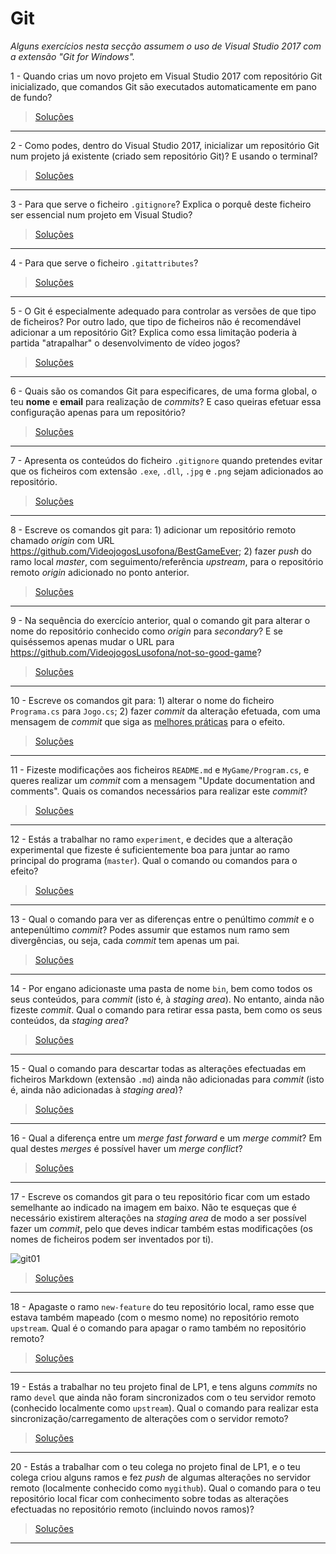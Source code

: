 # Git

*Alguns exercícios nesta secção assumem o uso de Visual Studio 2017 com a
extensão "Git for Windows".*

1 - Quando crias um novo projeto em Visual Studio 2017 com repositório Git
inicializado, que comandos Git são executados automaticamente em pano de fundo?

> [Soluções](../solucoes/01_git/01.md)

---

2 - Como podes, dentro do Visual Studio 2017, inicializar um repositório Git
num projeto já existente (criado sem repositório Git)? E usando o terminal?

> [Soluções](../solucoes/01_git/02.md)

---

3 - Para que serve o ficheiro `.gitignore`? Explica o porquê deste ficheiro
ser essencial num projeto em Visual Studio?

> [Soluções](../solucoes/01_git/03.md)

---

4 - Para que serve o ficheiro `.gitattributes`?

> [Soluções](../solucoes/01_git/04.md)

---

5 - O Git é especialmente adequado para controlar as versões de que tipo de
ficheiros? Por outro lado, que tipo de ficheiros não é recomendável adicionar a
um repositório Git? Explica como essa limitação poderia à partida "atrapalhar"
o desenvolvimento de vídeo jogos?

> [Soluções](../solucoes/01_git/05.md)

---

6 - Quais são os comandos Git para especificares, de uma forma global, o teu
**nome** e **email** para realização de *commits*? E caso queiras efetuar essa
configuração apenas para um repositório?

> [Soluções](../solucoes/01_git/06.md)

---

7 - Apresenta os conteúdos do ficheiro `.gitignore` quando pretendes evitar que
os ficheiros com extensão `.exe`, `.dll`, `.jpg` e `.png` sejam adicionados ao
repositório.

> [Soluções](../solucoes/01_git/07.md)

---

8 - Escreve os comandos git para: 1) adicionar um repositório remoto chamado
_origin_ com URL https://github.com/VideojogosLusofona/BestGameEver; 2) fazer
_push_ do ramo local _master_, com seguimento/referência _upstream_, para
o repositório remoto _origin_ adicionado no ponto anterior.

> [Soluções](../solucoes/01_git/08.md)

---

9 - Na sequência do exercício anterior, qual o comando git para alterar o nome
do repositório conhecido como _origin_ para _secondary_? E se quiséssemos
apenas mudar o URL para https://github.com/VideojogosLusofona/not-so-good-game?

> [Soluções](../solucoes/01_git/09.md)

---

10 - Escreve os comandos git para: 1) alterar o nome do ficheiro `Programa.cs`
para `Jogo.cs`; 2) fazer _commit_ da alteração efetuada, com uma mensagem de
_commit_ que siga as [melhores práticas](https://gist.github.com/robertpainsi/b632364184e70900af4ab688decf6f53)
para o efeito.

> [Soluções](../solucoes/01_git/10.md)

---

11 - Fizeste modificações aos ficheiros `README.md` e `MyGame/Program.cs`, e
queres realizar um _commit_ com a mensagem "Update documentation and comments".
Quais os comandos necessários para realizar este _commit_?

> [Soluções](../solucoes/01_git/11.md)

---

12 - Estás a trabalhar no ramo `experiment`, e decides que a alteração
experimental que fizeste é suficientemente boa para juntar ao ramo principal do
programa (`master`). Qual o comando ou comandos para o efeito?

> [Soluções](../solucoes/01_git/12.md)

---

13 - Qual o comando para ver as diferenças entre o penúltimo _commit_ e o
antepenúltimo _commit_? Podes assumir que estamos num ramo sem divergências,
ou seja, cada _commit_ tem apenas um pai.

> [Soluções](../solucoes/01_git/13.md)

---

14 - Por engano adicionaste uma pasta de nome `bin`, bem como todos os seus
conteúdos, para _commit_ (isto é, à _staging area_). No entanto, ainda não
fizeste _commit_. Qual o comando para retirar essa pasta, bem como os seus
conteúdos, da _staging area_?

> [Soluções](../solucoes/01_git/14.md)

---

15 - Qual o comando para descartar todas as alterações efectuadas em ficheiros
Markdown (extensão `.md`) ainda não adicionadas para _commit_ (isto é, ainda
não adicionadas à _staging area_)?

> [Soluções](../solucoes/01_git/15.md)

---

16 - Qual a diferença entre um _merge fast forward_ e um _merge commit_? Em
qual destes _merges_ é possível haver um _merge conflict_?

> [Soluções](../solucoes/01_git/16.md)

---

17 - Escreve os comandos git para o teu repositório ficar com um estado
semelhante ao indicado na imagem em baixo. Não te esqueças que é necessário
existirem alterações na _staging area_ de modo a ser possível fazer um
_commit_, pelo que deves indicar também estas modificações (os nomes de
ficheiros podem ser inventados por ti).

![git01](https://user-images.githubusercontent.com/3018963/37652984-3b37d760-2c35-11e8-9ad2-9461c87fccf0.png)

> [Soluções](../solucoes/01_git/17.md)

---

18 - Apagaste o ramo `new-feature` do teu repositório local, ramo esse que
estava também mapeado (com o mesmo nome) no repositório remoto `upstream`. Qual
é o comando para apagar o ramo também no repositório remoto?

> [Soluções](../solucoes/01_git/18.md)

---

19 - Estás a trabalhar no teu projeto final de LP1, e tens alguns _commits_ no
ramo `devel` que ainda não foram sincronizados com o teu servidor remoto
(conhecido localmente como `upstream`). Qual o comando para realizar esta
sincronização/carregamento de alterações com o servidor remoto?

> [Soluções](../solucoes/01_git/19.md)

---

20 - Estás a trabalhar com o teu colega no projeto final de LP1, e o teu colega
criou alguns ramos e fez _push_ de algumas alterações no servidor remoto
(localmente conhecido como `mygithub`). Qual o comando para o teu repositório
local ficar com conhecimento sobre todas as alterações efectuadas no
repositório remoto (incluindo novos ramos)?

> [Soluções](../solucoes/01_git/20.md)

---
